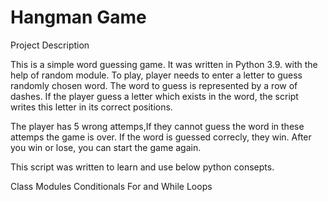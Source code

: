 # Hangman Game 

Project Description 

This is a simple word guessing game. It was written in Python 3.9. with the help of random module. 
To play, player needs to enter a letter to guess randomly chosen word. The word to guess is represented by a row of dashes. If the player guess a letter which exists in the word, the script writes this letter in its correct positions.

The player has 5 wrong attemps,If they cannot guess the word in these attemps the game is over. If the word is guessed correcly, they win.
After you win or lose, you can start the game again.  

This script was written to learn and use below python consepts.

Class
Modules
Conditionals
For and While Loops
